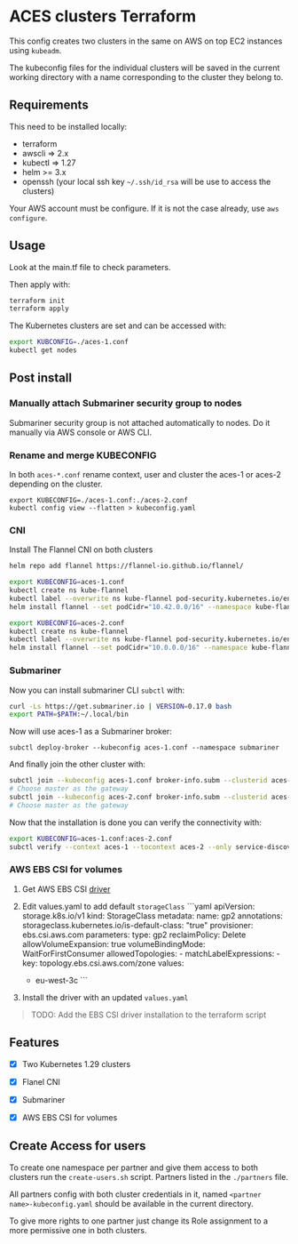 # ACES clusters Terraform

This config creates two clusters in the same on AWS on top EC2 instances using `kubeadm`.

The kubeconfig files for the individual clusters will be saved in the current working directory with a name corresponding to the cluster they belong to.

## Requirements

This need to be installed locally:
- terraform
- awscli => 2.x
- kubectl => 1.27
- helm >= 3.x
- openssh (your local ssh key `~/.ssh/id_rsa` will be use to access the clusters)

Your AWS account must be configure. If it is not the case already, use `aws configure`.

## Usage

Look at the main.tf file to check parameters.

Then apply with:
```sh
terraform init
terraform apply
```
The Kubernetes clusters are set and can be accessed with:
```sh
export KUBCONFIG=./aces-1.conf
kubectl get nodes
```

## Post install

### Manually attach Submariner security group to nodes

Submariner security group is not attached automatically to nodes. Do it manually via AWS console or AWS CLI.

### Rename and merge KUBECONFIG

In both `aces-*.conf` rename context, user and cluster the aces-1 or aces-2
depending on the cluster.
```
export KUBECONFIG=./aces-1.conf:./aces-2.conf
kubectl config view --flatten > kubeconfig.yaml
```

### CNI

Install The Flannel CNI on both clusters
```sh
helm repo add flannel https://flannel-io.github.io/flannel/

export KUBECONFIG=aces-1.conf
kubectl create ns kube-flannel
kubectl label --overwrite ns kube-flannel pod-security.kubernetes.io/enforce=privileged
helm install flannel --set podCidr="10.42.0.0/16" --namespace kube-flannel flannel/flannel

export KUBECONFIG=aces-2.conf
kubectl create ns kube-flannel
kubectl label --overwrite ns kube-flannel pod-security.kubernetes.io/enforce=privileged
helm install flannel --set podCidr="10.0.0.0/16" --namespace kube-flannel flannel/flannel
```

### Submariner

Now you can install submariner CLI `subctl` with:
```sh
curl -Ls https://get.submariner.io | VERSION=0.17.0 bash
export PATH=$PATH:~/.local/bin
```

Now will use aces-1 as a Submariner broker:
```
subctl deploy-broker --kubeconfig aces-1.conf --namespace submariner
```

And finally join the other cluster with:
```sh
subctl join --kubeconfig aces-1.conf broker-info.subm --clusterid aces-1
# Choose master as the gateway
subctl join --kubeconfig aces-2.conf broker-info.subm --clusterid aces-2
# Choose master as the gateway
```

Now that the installation is done you can verify the connectivity with:
```sh
export KUBECONFIG=aces-1.conf:aces-2.conf
subctl verify --context aces-1 --tocontext aces-2 --only service-discovery,connectivity --verbose
```


### AWS EBS CSI for volumes
  1. Get AWS EBS CSI [driver](https://github.com/kubernetes-sigs/aws-ebs-csi-driver/blob/master/docs/install.md)
  2. Edit values.yaml to add default `storageClass`
    ```yaml
    apiVersion: storage.k8s.io/v1
    kind: StorageClass
    metadata:
    name: gp2
    annotations:
        storageclass.kubernetes.io/is-default-class: "true"
    provisioner: ebs.csi.aws.com
    parameters:
    type: gp2
    reclaimPolicy: Delete
    allowVolumeExpansion: true
    volumeBindingMode: WaitForFirstConsumer
    allowedTopologies:
    - matchLabelExpressions:
    - key: topology.ebs.csi.aws.com/zone
        values:
        - eu-west-3c
    ```

  3. Install the driver with an updated `values.yaml`

> TODO: Add the EBS CSI driver installation to the terraform script
## Features

- [X] Two Kubernetes 1.29 clusters
- [X] Flanel CNI
- [X] Submariner
- [X] AWS EBS CSI for volumes 


## Create Access for users

To create one namespace per partner and give them access to both clusters run the `create-users.sh` script.
Partners listed in the `./partners` file.

All partners config with both cluster credentials in it, named `<partner name>-kubeconfig.yaml` should be available in the current directory.

To give more rights to one partner just change its Role assignment to a more permissive one in both clusters.

